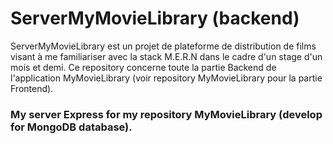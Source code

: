 # ServerMyMovieLibrary (backend)

ServerMyMovieLibrary est un projet de plateforme de distribution de films visant à me familiariser avec la stack M.E.R.N dans le cadre d'un stage d'un mois et demi. Ce repository concerne toute la partie Backend de l'application MyMovieLibrary (voir repository MyMovieLibrary pour la partie Frontend).


### My server Express for my repository MyMovieLibrary (develop for MongoDB database).
